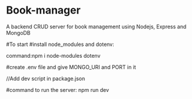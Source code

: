 # Book-manager
A backend CRUD server for book management using Nodejs, Express and MongoDB

#To start #install node_modules and dotenv:

command:npm i node-modules dotenv

#create .env file and give MONGO_URI and PORT in it

//Add dev script in package.json

#command to run the server: npm run dev
